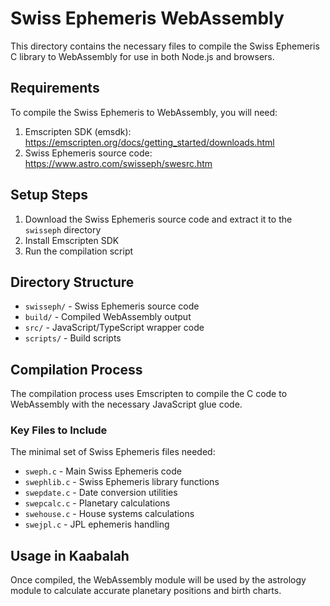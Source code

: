 # Swiss Ephemeris WebAssembly

This directory contains the necessary files to compile the Swiss Ephemeris C library to WebAssembly for use in both Node.js and browsers.

## Requirements

To compile the Swiss Ephemeris to WebAssembly, you will need:

1. Emscripten SDK (emsdk): https://emscripten.org/docs/getting_started/downloads.html
2. Swiss Ephemeris source code: https://www.astro.com/swisseph/swesrc.htm

## Setup Steps

1. Download the Swiss Ephemeris source code and extract it to the `swisseph` directory
2. Install Emscripten SDK
3. Run the compilation script

## Directory Structure

- `swisseph/` - Swiss Ephemeris source code
- `build/` - Compiled WebAssembly output
- `src/` - JavaScript/TypeScript wrapper code
- `scripts/` - Build scripts

## Compilation Process

The compilation process uses Emscripten to compile the C code to WebAssembly with the necessary JavaScript glue code.

### Key Files to Include

The minimal set of Swiss Ephemeris files needed:

- `sweph.c` - Main Swiss Ephemeris code
- `swephlib.c` - Swiss Ephemeris library functions
- `swepdate.c` - Date conversion utilities
- `swepcalc.c` - Planetary calculations
- `swehouse.c` - House systems calculations
- `swejpl.c` - JPL ephemeris handling

## Usage in Kaabalah

Once compiled, the WebAssembly module will be used by the astrology module to calculate accurate planetary positions and birth charts. 